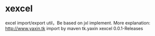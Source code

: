 xexcel
======
excel import/export util，Be based on jxl implement.
More explanation:  http://www.yaxin.tk
import by maven
		<dependency>
			<groupId>tk.yaxin</groupId>
			<artifactId>xexcel</artifactId>
			<version>0.0.1-Releases</version>
		</dependency>	

